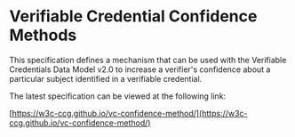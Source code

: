 # Verifiable Credential Confidence Methods

This specification defines a mechanism that can be used with the Verifiable Credentials Data Model v2.0 to increase a verifier's confidence about a particular subject identified in a verifiable credential.

The latest specification can be viewed at the following link:

[https://w3c-ccg.github.io/vc-confidence-method/](https://w3c-ccg.github.io/vc-confidence-method/)
